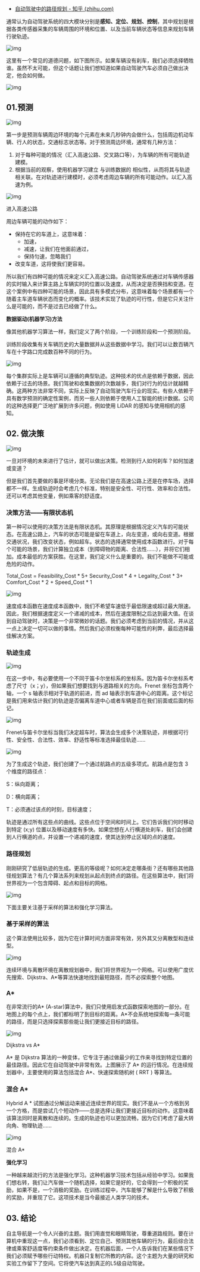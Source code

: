 - [自动驾驶中的路径规划 - 知乎 (zhihu.com)](https://zhuanlan.zhihu.com/p/473093535)

通常认为自动驾驶系统的四大模块分别是**感知、定位、规划、控制**，其中规划是根据各类传感器采集的车辆周围的环境和位置、以及当前车辆状态等信息来规划车辆行驶轨迹。

![img](https://pic3.zhimg.com/80/v2-54910e2a2c28f0308c7f9cf3f5110116_720w.jpg)

这里有一个常见的道德问题，如下图所示。如果车辆没有刹车，我们必须选择牺牲谁。虽然不太可能，但这个话题让我们想知道如果自动驾驶汽车必须自己做出决定，他会如何做。

![img](https://pic3.zhimg.com/80/v2-35cf478964d2f09c971ce0c9880ba126_720w.jpg)

## 01.预测

![img](https://pic2.zhimg.com/80/v2-9c0b3251adeae731aaef7dd9e6c619ad_720w.jpg)

第一步是预测车辆周边环境的每个元素在未来几秒钟内会做什么，包括周边机动车辆、行人的状态，交通标志状态等。对于预测周边环境，通常有几种方法：

1. 对于每种可能的情况（汇入高速公路、交叉路口等），为车辆的所有可能轨迹建模。
2.  根据当前的观察，使用机器学习建立 与训练数据的 相似性，从而将其与轨迹相关联。在对轨迹进行建模时，必须考虑周边车辆的所有可能动作。以汇入高速为例。

![img](https://pic3.zhimg.com/80/v2-f0d330d472b675de0c4202886a672dd2_720w.jpg)

进入高速公路

周边车辆可能的动作如下：

- 保持在它的车道上，这意味着：
  - 加速，
  - 减速，让我们在他面前通过，
  - 保持匀速，忽略我们
- 改变车道，这将使我们更容易。

所以我们有四种可能的情况来定义汇入高速公路。自动驾驶系统通过对车辆传感器的实时输入来计算主路上车辆实时的位置以及速度，从而决定是否换挡和变道。在这个案例中有四种可能的场景，因此具有多模式分布，这意味着每个场景都有一个随着主车道车辆状态而变化的概率。该技术实现了轨迹的可行性，但是它只关注什么是可能的，而不是过去已经做了什么。

**数据驱动(机器学习)方法**

像其他机器学习算法一样，我们定义了两个阶段，一个训练阶段和一个预测阶段。

训练阶段收集有关车辆历史的大量数据并从这些数据中学习。我们可以让数百辆汽车在十字路口完成数百种不同的行为。

![img](https://pic2.zhimg.com/80/v2-3474f2b87744c21fd2b43cd103c33309_720w.jpg)

每个集群实际上是车辆可以遵循的典型轨迹。这种技术的优点是依赖于数据，因此依赖于过去的场景。我们驾驶和收集数据的次数越多，我们对行为的估计就越精确。这两种方法非常不同，实际上反映了自动驾驶汽车行业的现实。有些人依赖于具有数学预测的确定性案例，而另一些人则依赖于使用人工智能的统计数据。公司的这种选择更广泛地扩展到许多问题，例如使用 LiDAR 的感知与使用相机的感知。

## 02. 做决策

![img](https://pic1.zhimg.com/80/v2-34106246efdff32ba36741d29131e130_720w.jpg)

一旦对环境的未来进行了估计，就可以做出决策。检测到行人如何刹车？如何加速或变道？

但是我们首先要做的事是环境分类。无论我们是在高速公路上还是在停车场，选择都不一样。生成轨迹时会考虑几个标准，特别是安全性、可行性、效率和合法性。还可以考虑其他变量，例如乘客的舒适度。

### **决策方法——有限状态机**

第一种可以使用的决策方法是有限状态机。其原理是根据情况定义汽车的可能状态。在高速公路上，汽车的状态可能是留在车道上，向左变道，或向右变道。根据交通状况，我们改变状态，例如超车。状态的选择通常使用成本函数进行。对于每个可能的场景，我们计算独立成本（到障碍物的距离、合法性……），并将它们相加。成本最低的方案获胜。在这里，我们定义什么是重要的。我们不能做不可能或危险的动作。

Total_Cost = Feasibility_Cost * 5+ Security_Cost * 4 + Legality_Cost * 3+ Comfort_Cost * 2 + Speed_Cost * 1

![img](https://pic1.zhimg.com/80/v2-99536b44fa23b144d1c8eded3b3fa788_720w.jpg)

速度成本函数在速度成本函数中，我们不希望车速低于最低限速或超过最大限速。因此，我们根据速度定义一个递减的成本，然后在速度限制之后达到最大值。在谈到自动驾驶时，决策是一个非常微妙的话题。我们必须考虑到当前的情况，并从这一点上决定一切可以做的事情。然后我们必须权衡每种可能性的利弊，最后选择最佳解决方案。

### **轨迹生成**

![img](https://pic4.zhimg.com/80/v2-567539fc63e5d85516f1871226dded53_720w.jpg)

在这一步中，有必要使用一个不同于笛卡尔坐标系的坐标系。因为笛卡尔坐标系考虑了尺寸（x；y），但如果我们想要找到与道路相关的方向。Frenet 坐标包含两个轴，一个 s 轴表示相对于轨道的前进，而 ad 轴表示到车道中心的距离。这个标记是我们用来估计我们的轨迹是否偏离车道中心或者车辆是否在我们前面或后面的标记。

![img](https://pic1.zhimg.com/80/v2-5724fb73265322e2e53e445b11ee353c_720w.jpg)

Frenet与笛卡尔坐标当我们决定超车时，算法会生成多个决策轨迹，并根据可行性、安全性、合法性、效率、舒适性等标准选择最佳轨迹……

![img](https://pic2.zhimg.com/80/v2-1392b945951f55a93b569adb3e3fbfc1_720w.jpg)

为了生成这个轨迹，我们创建了一个通过航路点的五级多项式。航路点是包含 3 个维度的路径点：

S：纵向距离；

D：横向距离；

T：必须通过该点的时刻，目标速度；

轨迹是通过所有这些点的曲线。这些点位于空间和时间上。它们告诉我们何时移动到特定 (x;y) 位置以及移动速度有多快。如果您想在人行横道处刹车，我们会创建到人行横道的点，并设置一个递减的速度，使其达到停止区域的点的速度。

### **路径规划**

刚刚研究了低层轨迹的生成。更高的等级呢？如何决定走哪条街？还有哪些其他路径规划算法？有几个算法系列来规划从起点到终点的路径。在这些算法中，我们将世界视为一个包含障碍、起点和目标的网格。

![img](https://pic3.zhimg.com/80/v2-c79656d54a44eb8ff5f8b533d5eee4a6_720w.jpg)

下面主要关注基于采样的算法和强化学习算法。

### **基于采样的算法**

这个算法使用比较多，因为它在计算时间方面非常有效，另外其又分离散型和连续型。

![img](https://pic3.zhimg.com/80/v2-38788cff6ec87cd58bff6423c887405a_720w.jpg)

连续环境与离散环境在离散规划器中，我们将世界视为一个网格。可以使用广度优先搜索、Dijkstra、A*等算法快速地找到最短路径，而不必探索整个地图。

### **A\***

在非常流行的A* (A-star)算法中，我们只使用启发式函数探索地图的一部分。在地图上的每个点上，我们都标明了到目标的距离。A*不会系统地探索每一条可能的路径，而是只选择探索那些能让我们更接近目标的路径。

![img](https://pic3.zhimg.com/80/v2-7d6ef89326b91437f18a4a0ad4d8d94e_720w.jpg)

Dijkstra vs A*

A* 是 Dijkstra 算法的一种变体，它专注于通过做最少的工作来寻找到特定位置的最佳路径。因此它在自动驾驶中非常有效。上图展示了 A* 的运行情况。在连续规划器中，主要使用的算法包括混合 A*、快速探索随机树 ( RRT ) 等算法。

### **混合 A\***

Hybrid A * 试图通过分解运动来接近连续世界的现实。我们不是从一个方格到另一个方格，而是尝试几个短动作——总是选择让我们更接近目标的动作。这意味着该算法同时是离散和连续的。生成的轨迹也可以更加流畅，因为它们考虑了最大转向角、物理轨迹……

![img](https://pic3.zhimg.com/80/v2-f2b9e15534eaacf78a7e055ae951e3d2_720w.jpg)

混合 A*

**强化学习**

一种越来越流行的方法是强化学习。这种机器学习技术包括从经验中学习。如果我们想右转，我们让汽车做一个随机选择，如果它是好的，它会得到一个积极的奖励，如果不是，一个消极的奖励。在训练过程中，汽车能够了解是什么导致了积极的奖励，并重现了它。这项技术是当今最接近人类学习的技术。

## 03. 结论

自主导航是一个令人兴奋的主题。我们用直觉和眼睛驾驶，尊重道路规则。要在计算机中重现这一点，我们必须看到、定位自己、预测其他车辆的行为，最后综合法律或乘客舒适度等约束条件做出决定。在机器后面，一个人告诉我们在某些情况下我们必须赋予哪些行动特权。机器只复制它所教的内容。这个主题为大量的研究和实验工作留下了空间。它将使汽车达到真正的L5级自动驾驶。